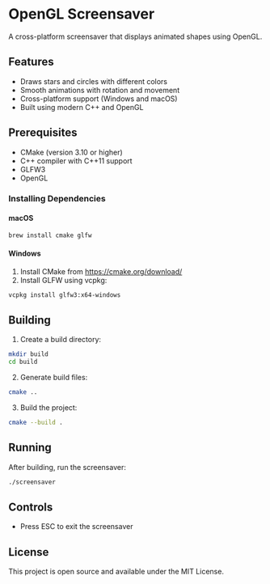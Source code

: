 # OpenGL Screensaver

A cross-platform screensaver that displays animated shapes using OpenGL.

## Features
- Draws stars and circles with different colors
- Smooth animations with rotation and movement
- Cross-platform support (Windows and macOS)
- Built using modern C++ and OpenGL

## Prerequisites
- CMake (version 3.10 or higher)
- C++ compiler with C++11 support
- GLFW3
- OpenGL

### Installing Dependencies

#### macOS
```bash
brew install cmake glfw
```

#### Windows
1. Install CMake from https://cmake.org/download/
2. Install GLFW using vcpkg:
```bash
vcpkg install glfw3:x64-windows
```

## Building

1. Create a build directory:
```bash
mkdir build
cd build
```

2. Generate build files:
```bash
cmake ..
```

3. Build the project:
```bash
cmake --build .
```

## Running
After building, run the screensaver:
```bash
./screensaver
```

## Controls
- Press ESC to exit the screensaver

## License
This project is open source and available under the MIT License.
